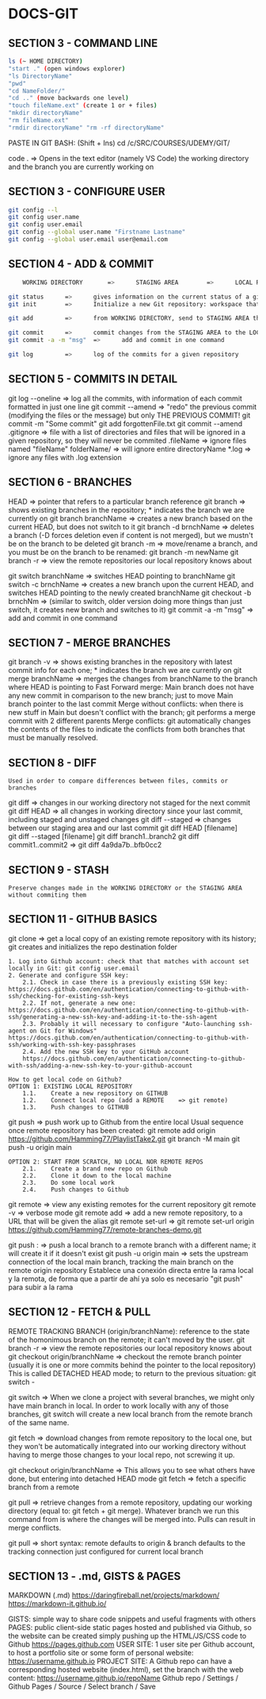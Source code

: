 # DOCS-GIT

## SECTION 3 - COMMAND LINE
```sh
ls (~ HOME DIRECTORY)
"start ." (open windows explorer)
"ls DirectoryName"
"pwd"
"cd NameFolder/"
"cd .." (move backwards one level)
"touch fileName.ext" (create 1 or + files)
"mkdir directoryName"
"rm fileName.ext"
"rmdir directoryName" "rm -rf directoryName"
```

PASTE IN GIT BASH: (Shift + Ins)
cd /c/SRC/COURSES/UDEMY/GIT/
 
 code .					=>		Opens in the text editor (namely VS Code) the working directory and the branch you are currently working on

## SECTION 3 - CONFIGURE USER
```sh
git config --l
git config user.name
git config user.email
git config --global user.name "Firstname Lastname"
git config --global user.email user@email.com
```

## SECTION 4 - ADD & COMMIT
```sh
	WORKING DIRECTORY		=>		STAGING AREA		=> 		LOCAL REPOSITORY	=> 		REMOTE REPOSITORY

git status		=>		gives information on the current status of a git repository and its contents
git init		=>		Initialize a new Git repository: workspace that tracks and manages files within a folder, with its own history

git add			=> 		from WORKING DIRECTORY, send to STAGING AREA the changes to be commited later: "git addd file1 file2", "git add ."

git commit 		=>		commit changes from the STAGING AREA to the LOCAL REPOSITORY: git commit -m "My message when commiting"
git commit -a -m "msg"	=> 		add and commit in one command

git log			=> 		log of the commits for a given repository
```

## SECTION 5 - COMMITS IN DETAIL
git log --oneline		=>		log all the commits, with information of each commit formatted in just one line
git commit --amend		=> 		"redo" the previous commit (modifying the files or the message) but only THE PREVIOUS COMMIT!
	git commit -m "Some commit"
	git add forgottenFile.txt
	git commit --amend
.gitignore				=>		file with a list of directories and files that will be ignored in a given repository, so they will never be commited
	.fileName		=> ignore files named "fileName"
	folderName/		=> will ignore entire directoryName
	*.log			=> ignore any files with .log extension

## SECTION 6 - BRANCHES
HEAD					=>		pointer that refers to a particular branch reference
git branch				=>		shows existing branches in the repository; * indicates the branch we are currently on
git branch branchName	=>		creates a new branch based on the current HEAD, but does not switch to it
git branch -d brnchName	=>		deletes a branch (-D forces deletion even if content is not merged), but we mustn't be on the branch to be deleted
git branch -m 			=> 		move/rename a branch, and you must be on the branch to be renamed: git branch -m newName
git branch -r 				=>	view the remote repositories our local repository knows about

git switch branchName	=>		switches HEAD pointing to branchName
git switch -c brnchName	=>		creates a new branch upon the current HEAD, and switches HEAD pointing to the newly created branchName
git checkout -b brnchNm	=>		(similar to switch, older version doing more things than just switch, it creates new branch and switches to it)
git commit -a -m "msg"	=> 		add and commit in one command

## SECTION 7 - MERGE BRANCHES
git branch -v 			=>		shows existing branches in the repository with latest commit info for each one; * indicates the branch we are currently on
git merge branchName	=>		merges the changes from branchName to the branch where HEAD is pointing to
	Fast Forward merge: Main branch does not have any new commit in comparison to the new branch; just to move Main branch pointer to the last commit
	Merge without conflicts: when there is new stuff in Main but doesn't conflict with the branch; git performs a merge commit with 2 different parents
	Merge conflicts: git automatically changes the contents of the files to indicate the conflicts from both branches that must be manually resolved. 

## SECTION 8 - DIFF
	Used in order to compare differences between files, commits or branches
git diff 				=> 	changes in our working directory not staged for the next commit
git diff HEAD			=> 	all changes in working directory since your last commit, including staged and unstaged changes
git diff --staged		=> 	changes between our staging area and our last commit
git diff HEAD [filename]	
git diff --staged [filename]
git diff branch1..branch2
git diff commit1..commit2	=>		git diff 4a9da7b..bfb0cc2

## SECTION 9 - STASH
	Preserve changes made in the WORKING DIRECTORY or the STAGING AREA without commiting them
	
## SECTION 11 - GITHUB BASICS
git clone <url>				=>	get a local copy of an existing remote repository with its history; git creates and initializes the repo destination folder

	1. Log into Github account: check that that matches with account set locally in Git: git config user.email
	2. Generate and configure SSH key: 
		2.1. Check in case there is a previously existing SSH key: https://docs.github.com/en/authentication/connecting-to-github-with-ssh/checking-for-existing-ssh-keys
		2.2. If not, generate a new one: https://docs.github.com/en/authentication/connecting-to-github-with-ssh/generating-a-new-ssh-key-and-adding-it-to-the-ssh-agent
		2.3. Probably it will necessary to configure "Auto-launching ssh-agent on Git for Windows" https://docs.github.com/en/authentication/connecting-to-github-with-ssh/working-with-ssh-key-passphrases
		2.4. Add the new SSH key to your GitHub account
		https://docs.github.com/en/authentication/connecting-to-github-with-ssh/adding-a-new-ssh-key-to-your-github-account
		
	How to get local code on Github?
	OPTION 1: EXISTING LOCAL REPOSITORY
		1.1. 	Create a new repository on GITHUB
		1.2. 	Connect local repo (add a REMOTE	=> git remote)
		1.3. 	Push changes to GITHUB

git push <remote> <branch>	=>	push work up to Github from the entire local <branch>
	Usual sequence once remote repository has been created:
		git remote add origin https://github.com/Hamming77/PlaylistTake2.git
		git branch -M main
		git push -u origin main

		
	OPTION 2: START FROM SCRATCH, NO LOCAL NOR REMOTE REPOS
		2.1. 	Create a brand new repo on Github
		2.2.	Clone it down to the local machine
		2.3.	Do some local work
		2.4.	Push changes to Github
		
git remote					=>	view any existing remotes for the current repository
git remote -v				=>	verbose mode
git remote add <name> <url>	=>	add a new remote repository, to a URL that will be given the alias <name>
git remote set-url <name> <url>	=>	git remote set-url origin https://github.com/Hamming77/remote-branches-demo.git
		
git push <remote> <localBranch>:<remoteBranch>	=>	push a local branch to a remote branch with a different name; it will create it if it doesn't exist
git push -u origin main		=>	sets the upstream connection of the local main branch, tracking the main branch on the remote origin repository
		Establece una conexión directa entre la rama local y la remota, de forma que a partir de ahí ya solo es necesario "git push" para subir a la rama
		
## SECTION 12 - FETCH & PULL
REMOTE TRACKING BRANCH (origin/branchName): reference to the state of the homonimous branch on the remote; it can't moved by the user.
git branch -r 				=>	view the remote repositories our local repository knows about
git checkout origin/branchName =>	checkout the remote branch pointer (usually it is one or more commits behind the pointer to the local repository)
		This is called DETACHED HEAD mode; to return to the previous situation: git switch -

git switch <remoteBranch>	=>	When we clone a project with several branches, we might only have main branch in local. In order to work locally with any of those branches, git switch will create a new local branch from the remote branch of the same name.

git fetch <remote>			=>	download changes from remote repository to the local one, but they won't be automatically integrated into our working directory
without having to merge those changes to your local repo, not screwing it up.

git checkout origin/branchName	=>	This allows you to see what others have done, but entering into detached HEAD mode
git fetch <remote> <branch>	=>	fetch a specific branch from a remote		


git pull <remote> <branch>	=> retrieve changes from a remote repository, updating our working directory (equal to: git fetch + git merge). Whatever branch we run this command from is where the changes will be merged into. Pulls can result in merge conflicts.

git pull					=> short syntax: remote defaults to origin & branch defaults to the tracking connection just configured for current local branch

## SECTION 13 - .md, GISTS & PAGES
MARKDOWN (.md)
	https://daringfireball.net/projects/markdown/
	https://markdown-it.github.io/

GISTS:	simple way to share code snippets and useful fragments with others
PAGES: 	public client-side static pages hosted and published via Github, so the website can be created simply pushing up the HTML/JS/CSS code to Github
	https://pages.github.com
	USER SITE: 		1 user site per Github account, to host a portfolio site or some form of personal website: https://username.github.io
	PROJECT SITE:	A Github repo can have a corresponding hosted website (index.html), set the branch with the web content: https://username.github.io/repoName
		Github repo / Settings / Github Pages / Source / Select branch / Save
